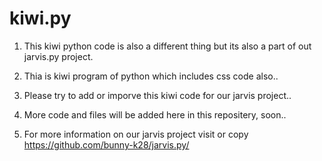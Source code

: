 # kiwi.py
1. This kiwi python code is also a different thing but its also a part of out jarvis.py project.

2. Thia is kiwi program of python which includes css code also..

3. Please try to add or imporve this kiwi code for our jarvis project..

4. More code and files will be added here in this repositery, soon..

5. For more information on our jarvis project visit or copy https://github.com/bunny-k28/jarvis.py/

